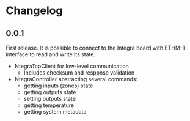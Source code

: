 # Changelog

## 0.0.1

First release. It is possible to connect to the Integra board with ETHM-1 interface to read and write its state.

- NtegraTcpClient for low-level communication
  - Includes checksum and response validation
- NtegraController abstracting several commands:
  - getting inputs (zones) state
  - getting outputs state
  - setting outputs state
  - getting temperature
  - getting system metadata
